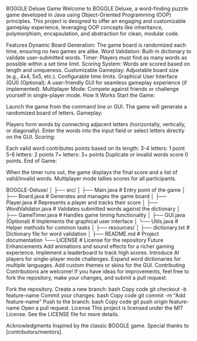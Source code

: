 BOGGLE Deluxe Game
Welcome to BOGGLE Deluxe, a word-finding puzzle game developed in Java using Object-Oriented Programming (OOP) principles. This project is designed to offer an engaging and customizable gameplay experience, leveraging OOP concepts like inheritance, polymorphism, encapsulation, and abstraction for clean, modular code.

Features
Dynamic Board Generation: The game board is randomized each time, ensuring no two games are alike.
Word Validation: Built-in dictionary to validate user-submitted words.
Timer: Players must find as many words as possible within a set time limit.
Scoring System: Words are scored based on length and uniqueness.
Customizable Gameplay:
Adjustable board size (e.g., 4x4, 5x5, etc.).
Configurable time limits.
Graphical User Interface (GUI) (Optional): A user-friendly GUI for seamless gameplay experience (if implemented).
Multiplayer Mode: Compete against friends or challenge yourself in single-player mode.
How It Works
Start the Game:

Launch the game from the command line or GUI.
The game will generate a randomized board of letters.
Gameplay:

Players form words by connecting adjacent letters (horizontally, vertically, or diagonally).
Enter the words into the input field or select letters directly on the GUI.
Scoring:

Each valid word contributes points based on its length:
3-4 letters: 1 point
5-6 letters: 2 points
7+ letters: 3+ points
Duplicate or invalid words score 0 points.
End of Game:

When the timer runs out, the game displays the final score and a list of valid/invalid words.
Multiplayer mode tallies scores for all participants.

BOGGLE-Deluxe/
│
├── src/
│   ├── Main.java                # Entry point of the game
│   ├── Board.java               # Generates and manages the game board
│   ├── Player.java              # Represents a player and tracks their score
│   ├── WordValidator.java       # Validates submitted words against the dictionary
│   ├── GameTimer.java           # Handles game timing functionality
│   ├── GUI.java (Optional)      # Implements the graphical user interface
│   └── Utils.java               # Helper methods for common tasks
│
├── resources/
│   ├── dictionary.txt           # Dictionary file for word validation
│
├── README.md                    # Project documentation
└── LICENSE                      # License for the repository
Future Enhancements
Add animations and sound effects for a richer gaming experience.
Implement a leaderboard to track high scores.
Introduce AI players for single-player mode challenges.
Expand word dictionaries for multiple languages.
Add custom themes or skins for the GUI.
Contributing
Contributions are welcome! If you have ideas for improvements, feel free to fork the repository, make your changes, and submit a pull request.

Fork the repository.
Create a new branch:
bash
Copy code
git checkout -b feature-name
Commit your changes:
bash
Copy code
git commit -m "Add feature-name"
Push to the branch:
bash
Copy code
git push origin feature-name
Open a pull request.
License
This project is licensed under the MIT License. See the LICENSE file for more details.

Acknowledgments
Inspired by the classic BOGGLE game.
Special thanks to [contributors/mentors].
